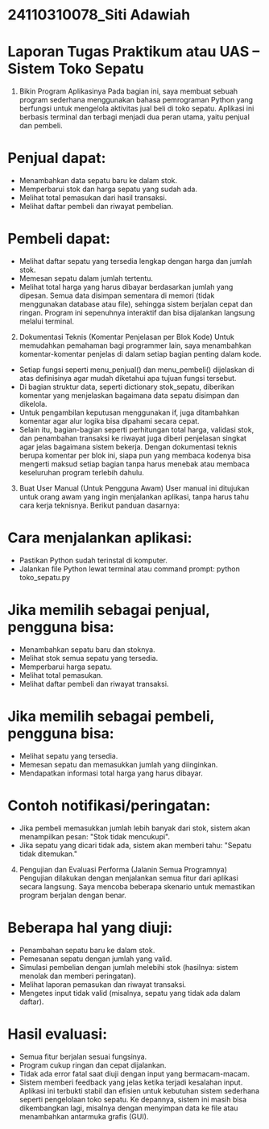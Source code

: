 # 24110310078_Siti Adawiah
# Laporan Tugas Praktikum atau UAS – Sistem Toko Sepatu
1. Bikin Program Aplikasinya
   Pada bagian ini, saya membuat sebuah program sederhana menggunakan bahasa pemrograman Python yang berfungsi untuk mengelola aktivitas jual beli di toko sepatu.
   Aplikasi ini berbasis terminal dan terbagi menjadi dua peran utama, yaitu penjual dan pembeli.
# Penjual dapat:
* Menambahkan data sepatu baru ke dalam stok.
* Memperbarui stok dan harga sepatu yang sudah ada.
* Melihat total pemasukan dari hasil transaksi.
* Melihat daftar pembeli dan riwayat pembelian.
# Pembeli dapat:
* Melihat daftar sepatu yang tersedia lengkap dengan harga dan jumlah stok.
* Memesan sepatu dalam jumlah tertentu.
* Melihat total harga yang harus dibayar berdasarkan jumlah yang dipesan.
   Semua data disimpan sementara di memori (tidak menggunakan database atau file), sehingga sistem berjalan cepat dan ringan.
  Program ini sepenuhnya interaktif dan bisa dijalankan langsung melalui terminal.
  
2. Dokumentasi Teknis (Komentar Penjelasan per Blok Kode)
   Untuk memudahkan pemahaman bagi programmer lain, saya menambahkan komentar-komentar penjelas di dalam setiap bagian penting dalam kode.
* Setiap fungsi seperti menu_penjual() dan menu_pembeli() dijelaskan di atas definisinya agar mudah diketahui apa tujuan fungsi tersebut.
* Di bagian struktur data, seperti dictionary stok_sepatu, diberikan komentar yang menjelaskan bagaimana data sepatu disimpan dan dikelola.
* Untuk pengambilan keputusan menggunakan if, juga ditambahkan komentar agar alur logika bisa dipahami secara cepat.
* Selain itu, bagian-bagian seperti perhitungan total harga, validasi stok, dan penambahan transaksi ke riwayat juga diberi penjelasan singkat
  agar jelas bagaimana sistem bekerja.
   Dengan dokumentasi teknis berupa komentar per blok ini, siapa pun yang membaca kodenya bisa mengerti maksud setiap bagian tanpa harus menebak
  atau membaca keseluruhan program terlebih dahulu.

3. Buat User Manual (Untuk Pengguna Awam)
   User manual ini ditujukan untuk orang awam yang ingin menjalankan aplikasi, tanpa harus tahu cara kerja teknisnya. Berikut panduan dasarnya:
# Cara menjalankan aplikasi:
* Pastikan Python sudah terinstal di komputer.
* Jalankan file Python lewat terminal atau command prompt:
   python toko_sepatu.py
# Jika memilih sebagai penjual, pengguna bisa:
* Menambahkan sepatu baru dan stoknya.
* Melihat stok semua sepatu yang tersedia.
* Memperbarui harga sepatu.
* Melihat total pemasukan.
* Melihat daftar pembeli dan riwayat transaksi.
# Jika memilih sebagai pembeli, pengguna bisa:
* Melihat sepatu yang tersedia.
* Memesan sepatu dan memasukkan jumlah yang diinginkan.
* Mendapatkan informasi total harga yang harus dibayar.
# Contoh notifikasi/peringatan:
* Jika pembeli memasukkan jumlah lebih banyak dari stok, sistem akan menampilkan pesan: "Stok tidak mencukupi".
* Jika sepatu yang dicari tidak ada, sistem akan memberi tahu: "Sepatu tidak ditemukan."

4. Pengujian dan Evaluasi Performa (Jalanin Semua Programnya)
   Pengujian dilakukan dengan menjalankan semua fitur dari aplikasi secara langsung. Saya mencoba beberapa skenario untuk memastikan program berjalan dengan benar.
# Beberapa hal yang diuji:
* Penambahan sepatu baru ke dalam stok.
* Pemesanan sepatu dengan jumlah yang valid.
* Simulasi pembelian dengan jumlah melebihi stok (hasilnya: sistem menolak dan memberi peringatan).
* Melihat laporan pemasukan dan riwayat transaksi.
* Mengetes input tidak valid (misalnya, sepatu yang tidak ada dalam daftar).
# Hasil evaluasi:
* Semua fitur berjalan sesuai fungsinya.
* Program cukup ringan dan cepat dijalankan.
* Tidak ada error fatal saat diuji dengan input yang bermacam-macam.
* Sistem memberi feedback yang jelas ketika terjadi kesalahan input.
  Aplikasi ini terbukti stabil dan efisien untuk kebutuhan sistem sederhana seperti pengelolaan toko sepatu. Ke depannya, sistem ini masih bisa dikembangkan lagi, misalnya dengan menyimpan data ke file atau menambahkan antarmuka grafis (GUI).
